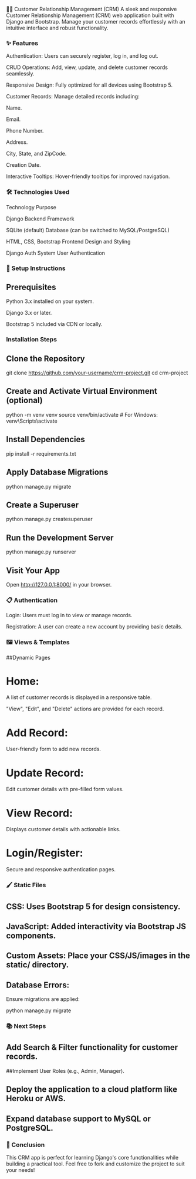 🧑‍💼 Customer Relationship Management (CRM)
A sleek and responsive Customer Relationship Management (CRM) web application built with Django and Bootstrap. Manage your customer records effortlessly with an intuitive interface and robust functionality.

### ✨ Features
Authentication: Users can securely register, log in, and log out.

CRUD Operations: Add, view, update, and delete customer records seamlessly.

Responsive Design: Fully optimized for all devices using Bootstrap 5.

Customer Records: Manage detailed records including:

Name.

Email.

Phone Number.

Address.

City, State, and ZipCode.

Creation Date.

Interactive Tooltips: Hover-friendly tooltips for improved navigation.

### 🛠️ Technologies Used
Technology	          Purpose

Django	              Backend Framework

SQLite (default)	    Database (can be switched to MySQL/PostgreSQL)

HTML, CSS, Bootstrap	Frontend Design and Styling

Django Auth System	  User Authentication


### 🚀 Setup Instructions
## Prerequisites
Python 3.x installed on your system.

Django 3.x or later.

Bootstrap 5 included via CDN or locally.

### Installation Steps
## Clone the Repository

git clone https://github.com/your-username/crm-project.git
cd crm-project

## Create and Activate Virtual Environment (optional)

python -m venv venv
source venv/bin/activate   # For Windows: venv\Scripts\activate

## Install Dependencies

pip install -r requirements.txt

## Apply Database Migrations

python manage.py migrate

## Create a Superuser

python manage.py createsuperuser

## Run the Development Server

python manage.py runserver

## Visit Your App
Open http://127.0.0.1:8000/ in your browser.


### 📋 Authentication
Login: Users must log in to view or manage records.

Registration: A user can create a new account by providing basic details.

### 🖼️ Views & Templates

##Dynamic Pages
# Home:

A list of customer records is displayed in a responsive table.

"View", "Edit", and "Delete" actions are provided for each record.

# Add Record:

User-friendly form to add new records.

# Update Record:

Edit customer details with pre-filled form values.

# View Record:

Displays customer details with actionable links.

# Login/Register:

Secure and responsive authentication pages.

### 🖌️ Static Files

## CSS: Uses Bootstrap 5 for design consistency.

## JavaScript: Added interactivity via Bootstrap JS components.

## Custom Assets: Place your CSS/JS/images in the static/ directory.


## Database Errors:

Ensure migrations are applied:

python manage.py migrate

### 📚 Next Steps

## Add Search & Filter functionality for customer records.

##Implement User Roles (e.g., Admin, Manager).

## Deploy the application to a cloud platform like Heroku or AWS.

## Expand database support to MySQL or PostgreSQL.

### 🎉 Conclusion
This CRM app is perfect for learning Django's core functionalities while building a practical tool. Feel free to fork and customize the project to suit your needs!
